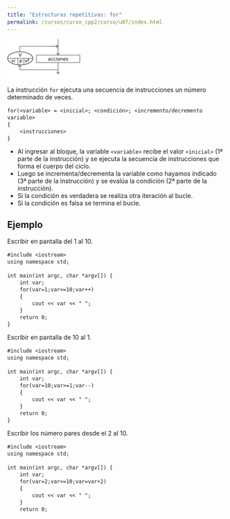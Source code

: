 ```yaml
---
title: "Estructuras repetitivas: for"
permalink: /cursos/curso_cpp2/curso/u07/index.html
---
```



![for](img/para.png)

La instrucción `for` ejecuta una secuencia de instrucciones un número determinado de veces.

    for(<variable> = <inicial>; <condición>; <incremento/decremento variable>
    {
    	<instrucciones>
    }


* Al ingresar al bloque, la variable `<variable>` recibe el valor `<inicial>` (1ª parte de la instrucción) y se ejecuta la secuencia de instrucciones que forma el cuerpo del ciclo. 
* Luego se incrementa/decrementa la variable como hayamos indicado (3ª parte de la instrucción) y se evalúa la condición (2ª parte de la instrucción). 
* Si la condición es verdadera se realiza otra iteración al bucle. 
* Si la condición es falsa se termina el bucle.

## Ejemplo

Escribir en pantalla del 1 al 10.


    #include <iostream>
    using namespace std;

    int main(int argc, char *argv[]) {
        int var;
        for(var=1;var<=10;var++)
        {
            cout << var << " ";
        }
        return 0;
    }
	

Escribir en pantalla de 10 al 1.

    #include <iostream>
    using namespace std;

    int main(int argc, char *argv[]) {
        int var;
        for(var=10;var>=1;var--)
        {
            cout << var << " ";
        }
        return 0;
    }


Escribir los número pares desde el 2 al 10.


    #include <iostream>
    using namespace std;

    int main(int argc, char *argv[]) {
        int var;
        for(var=2;var<=10;var=var+2)
        {
            cout << var << " ";
        }
        return 0;